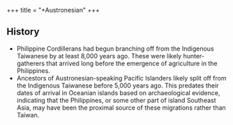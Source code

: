 +++
title = "+Austronesian"
+++

## History
- Philippine Cordillerans had begun branching off from the Indigenous Taiwanese by at least 8,000 years ago. These were likely hunter-gatherers that arrived long before the emergence of agriculture in the Philippines.
- Ancestors of Austronesian-speaking Pacific Islanders likely split off from the Indigenous Taiwanese before 5,000 years ago. This predates their dates of arrival in Oceanian islands based on archaeological evidence, indicating that the Philippines, or some other part of island Southeast Asia, may have been the proximal source of these migrations rather than Taiwan.